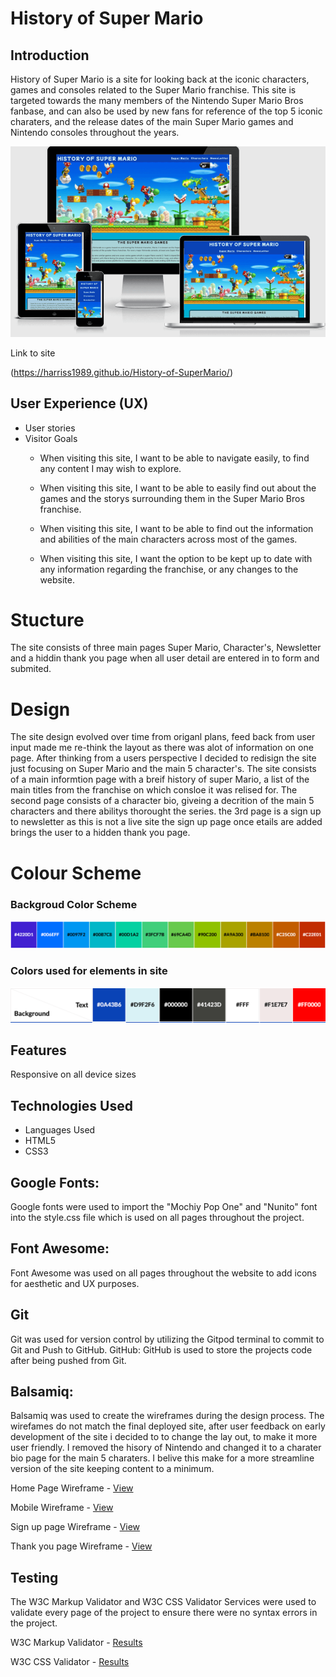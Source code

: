 # History of Super Mario
## Introduction 
History of Super Mario is a site for looking back at the iconic characters, games and consoles related to the Super Mario franchise. This site is targeted towards the many members of the Nintendo Super Mario Bros fanbase, and can also be used by new fans for reference of the top 5 iconic charaters, and the release dates of the main Super Mario games and Nintendo consoles throughout the years.

![responsive](./assets/images/responsive.png)

Link to site

(https://harriss1989.github.io/History-of-SuperMario/)

## User Experience (UX)
* User stories
* Visitor Goals
    * When visiting this site, I want to be able to navigate easily, to find any content I may wish to explore.

    * When visiting this site, I want to be able to easily find out about the games and the storys surrounding them in the Super Mario Bros franchise.

    * When visiting this site, I want to be able to find out the information and abilities of the main characters across most of the games.

    * When visiting this site, I want the option to be kept up to date with any information regarding the franchise, or any changes to the website.

# Stucture
The site consists of three main pages Super Mario, Character's, Newsletter and a hiddin thank you page when all user detail are entered in to form and submited.
# Design

The site design evolved over time from origanl plans, feed back from user input made me re-think the layout as there was alot of information on one page. After thinking from a users perspective I decided to redisign the site just focusing on Super Mario and the main 5 character's. The site consists of a main informtion page with a breif history of super Mario, a list of the main titles from the franchise on which consloe it was relised for. The second page consists of a character bio, giveing a decrition of the main 5 characters and there abilitys thorought the series. the 3rd page is a sign up to newsletter as this is not a live site the sign up page once etails are added brings the user to a hidden thank you page.

# Colour Scheme
### Backgroud Color Scheme
![image of color gradient for background](/assets/images/gradient-color-pallet.png)
### Colors used for elements in site
![image of color gradient for elements in site](/assets/images/colorscheme.png)

## Features
Responsive on all device sizes

## Technologies Used
* Languages Used
* HTML5
* CSS3

## Google Fonts:
Google fonts were used to import the "Mochiy Pop One" and  "Nunito" font into the style.css file which is used on all pages throughout the project. 
## Font Awesome:
Font Awesome was used on all pages throughout the website to add icons for aesthetic and UX purposes.

## Git
Git was used for version control by utilizing the Gitpod terminal to commit to Git and Push to GitHub.
GitHub:
GitHub is used to store the projects code after being pushed from Git.

## Balsamiq:
Balsamiq was used to create the wireframes during the design process. The wirefames do not match the final deployed site, after user feedback on early development of the site i decided to to change the lay out, to make it more user friendly. I removed the hisory of Nintendo and changed it to a charater bio page for the main 5 charaters. I belive this make for a more streamline version of the site keeping content to a minimum.

Home Page Wireframe - [View](/assets/wireframes/main-page.png)

Mobile Wireframe - [View](/assets/wireframes/main-page-mobile.png)

Sign up page Wireframe - [View](/assets/wireframes/sign-up-page.png)

Thank you page Wireframe - [View](/assets/wireframes/thankyou.png)

## Testing
The W3C Markup Validator and W3C CSS Validator Services were used to validate every page of the project to ensure there were no syntax errors in the project.

W3C Markup Validator - [Results](https://validator.w3.org/nu/?showsource=yes&doc=https%3A%2F%2Fharriss1989.github.io%2FHistory-of-SuperMario%2Findex.html)

W3C CSS Validator - [Results](https://jigsaw.w3.org/css-validator/validator?uri=https%3A%2F%2Fharriss1989.github.io%2FHistory-of-SuperMario%2F&profile=css3svg&usermedium=all&warning=1&vextwarning=&lang=en)

